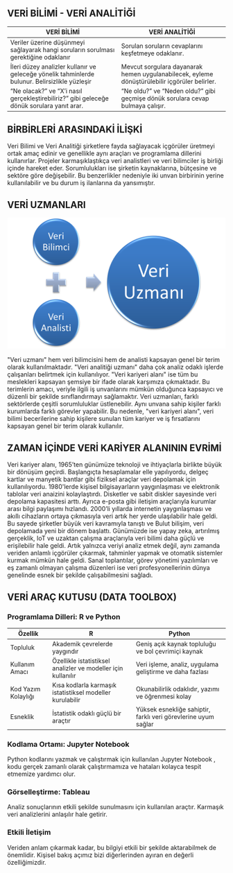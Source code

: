 ## VERİ BİLİMİ - VERİ ANALİTİĞİ

| VERİ BİLİMİ                                                                                    | VERİ ANALİTİĞİ                                                                                |
| ---------------------------------------------------------------------------------------------- | --------------------------------------------------------------------------------------------- |
| Veriler üzerine düşünmeyi sağlayarak hangi soruların sorulması gerektiğine odaklanır           | Sorulan soruların cevaplarını keşfetmeye odaklanır.                                           |
| İleri düzey analizler kullanır ve geleceğe yönelik tahminlerde bulunur. Belirsizlikle yüzleşir | Mevcut sorgulara dayanarak hemen uygulanabilecek, eyleme dönüştürülebilir içgörüler belirler. |
| “Ne olacak?” ve “X’i nasıl gerçekleştirebiliriz?” gibi geleceğe dönük sorulara yanıt arar.     | “Ne oldu?” ve “Neden oldu?” gibi geçmişe dönük sorulara cevap bulmaya çalışır.                |

## BİRBİRLERİ ARASINDAKİ İLİŞKİ

Veri Bilimi ve Veri Analitiği şirketlere fayda sağlayacak içgörüler üretmeyi ortak amaç edinir ve genellikle aynı araçları ve programlama dillerini kullanırlar. Projeler karmaşıklaştıkça veri analistleri ve veri bilimciler iş birliği içinde hareket eder. Sorumlulukları ise şirketin kaynaklarına, bütçesine ve sektöre göre değişebilir. Bu benzerlikler nedeniyle iki unvan birbirinin yerine kullanılabilir ve bu durum iş ilanlarına da yansımıştır.

## VERİ UZMANLARI

![Açıklama buraya gelecek](Resim1.png)

"Veri uzmanı" hem veri bilimcisini hem de analisti kapsayan genel bir terim olarak kullanılmaktadır. "Veri analitiği uzmanı" daha çok analiz odaklı işlerde çalışanları belirtmek için kullanılıyor. "Veri kariyeri alanı" ise tüm bu meslekleri kapsayan şemsiye bir ifade olarak karşımıza çıkmaktadır. Bu terimlerin amacı, veriyle ilgili iş unvanlarını mümkün olduğunca kapsayıcı ve düzenli bir şekilde sınıflandırmayı sağlamaktır.
Veri uzmanları, farklı sektörlerde çeşitli sorumluluklar üstlenebilir. Aynı unvana sahip kişiler farklı kurumlarda farklı görevler yapabilir. Bu nedenle, "veri kariyeri alanı", veri bilimi becerilerine sahip kişilere sunulan tüm kariyer ve iş fırsatlarını kapsayan genel bir terim olarak kullanılır.

## ZAMAN İÇİNDE VERİ KARİYER ALANININ EVRİMİ

Veri kariyer alanı, 1965’ten günümüze teknoloji ve ihtiyaçlarla birlikte büyük bir dönüşüm geçirdi. Başlangıçta hesaplamalar elle yapılıyordu, delgeç kartlar ve manyetik bantlar gibi fiziksel araçlar veri depolamak için kullanılıyordu. 1980'lerde kişisel bilgisayarların yaygınlaşması ve elektronik tablolar veri anaizini kolaylaştırdı. Disketler ve sabit diskler sayesinde veri depolama kapasitesi arttı. Ayrıca e-posta gibi iletişim araçlarıyla kurumlar arası bilgi paylaşımı hızlandı. 2000’li yıllarda internetin yaygınlaşması ve akıllı cihazların ortaya çıkmasıyla veri artık her yerde ulaşılabilir hale geldi. Bu sayede şirketler büyük veri kavramıyla tanıştı ve Bulut bilişim, veri depolamada yeni bir dönem başlattı. Günümüzde ise yapay zeka, artırılmış gerçeklik, IoT ve uzaktan çalışma araçlarıyla veri bilimi daha güçlü ve erişilebilir hale geldi. Artık yalnızca veriyi analiz etmek değil, aynı zamanda veriden anlamlı içgörüler çıkarmak, tahminler yapmak ve otomatik sistemler kurmak mümkün hale geldi. Sanal toplantılar, görev yönetimi yazılımları ve eş zamanlı olmayan çalışma düzenleri ise veri profesyonellerinin dünya genelinde esnek bir şekilde çalışabilmesini sağladı.

## VERİ ARAÇ KUTUSU (DATA TOOLBOX)

### Programlama Dilleri: R ve Python

| Özellik             | R                                                             | Python                                                         |
| ------------------- | ------------------------------------------------------------- | -------------------------------------------------------------- |
| Topluluk            | Akademik çevrelerde yaygındır                                 | Geniş açık kaynak topluluğu ve bol çevrimiçi kaynak            |
| Kullanım Amacı      | Özellikle istatistiksel analizler ve modeller için kullanılır | Veri işleme, analiz, uygulama geliştirme ve daha fazlası       |
| Kod Yazım Kolaylığı | Kısa kodlarla karmaşık istatistiksel modeller kurulabilir     | Okunabilirlik odaklıdır, yazımı ve öğrenmesi kolay             |
| Esneklik            | İstatistik odaklı güçlü bir araçtır                           | Yüksek esnekliğe sahiptir, farklı veri görevlerine uyum sağlar |

### Kodlama Ortamı: Jupyter Notebook

Python kodlarını yazmak ve çalıştırmak için kullanılan Jupyter Notebook , kodu gerçek zamanlı olarak çalıştırmamıza ve hataları kolayca tespit etmemize yardımcı olur.

### Görselleştirme: Tableau

Analiz sonuçlarının etkili şekilde sunulmasını için kullanılan araçtır. Karmaşık veri analizlerini anlaşılır hale getirir.

### Etkili İletişim

Veriden anlam çıkarmak kadar, bu bilgiyi etkili bir şekilde aktarabilmek de önemlidir. Kişisel bakış açımız bizi diğerlerinden ayıran en değerli özelliğimizdir.
